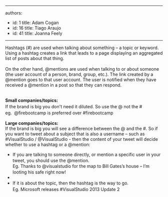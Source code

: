 

---
authors:
  - id: 1
    title: Adam Cogan
  - id: 16
    title: Tiago Araujo
  - id: 41
    title: Joanna Feely
---




<span class='intro'> <div>​​Hashtags (#) are used when talking about something – a topic or keyword. Using a hashtag creates a link that leads to a page displaying an aggregated list of posts about that thing.&#160;</div><div><br></div><div>On the other hand, @mentions are used when talking to or about someone (the user account of a person, brand, group, etc.). The link created by a @mention goes to that user account. The user is notified when they have received a @mention in a post so that they can respond.&#160;</div><div><br></div> </span>

<p><span style="line-height&#58;20px;"><strong>Small companies/topics&#58;<br></strong></span><span style="line-height&#58;20px;">If the brand is big you don't need it diluted. So use the @ not the #<br></span><span style="line-height&#58;20px;">eg. &#160;@firebootcamp is preferred over #firebootcamp&#160;</span></p><div><strong>Large companies/topics&#58;</strong></div><div>If the brand is big you will see a difference between the @ and the #. So if you want to tweet about a subject that is also a username – such as #VisualStudio / @VisualStudio - then the content of your tweet will decide whether to use a hashtag or a @mention&#58;&#160;</div><div><ul><li><span style="line-height&#58;20px;">If you are talking to someone directly, or mention a specific user in your tweet, you should use the @mention.<br></span><span style="line-height&#58;20px;background-color&#58;initial;">Eg. Thanks to @visualstudio for the map to Bill Gates’s house – I’m looting his safe right now!</span></li><li><span style="line-height&#58;20px;"></span></li><li><span style="line-height&#58;20px;">If it is about the topic, then the hashtag is the way to go.<br></span><span style="line-height&#58;20px;">Eg. Microsoft releases #VisualStudio 2013 Update 2​</span></li></ul></div>


